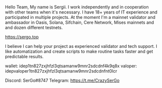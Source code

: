 Hello Team,
My name is Sergii. I work independently and in cooperation with other teams when it's necessary. I have 18+ years of IT experience and participated in multiple projects.
At the moment I'm a mainnet validator and ambassador in Oasis, Solana, Sifchain, Cere Network, Mises mainnets and and dozen different testnets.

https://sergo.top

I believe I can help your project as experienced validator and tech support. I like automatization and create scripts to make routine tasks faster and get predictable results.

wallet: idep1tn827zxjhfzl3qtsamanw9mnr2sdcdnf4k9q8x
valoper: idepvaloper1tn827zxjhfzl3qtsamanw9mnr2sdcdnfnt0lcr

Discord: SerGo#8747
Telegram: https://t.me/CrazySerGo
